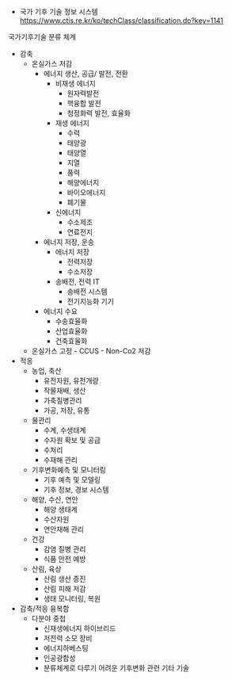 
- 국가 기후 기술 정보 시스템
https://www.ctis.re.kr/ko/techClass/classification.do?key=1141

국가기후기술 분류 체계
- 감축
  - 온실가스 저감
    - 에너지 생산, 공급/ 발전, 전환
      - 비재생 에너지
        - 원자력발전
        - 핵융합 발전
        - 청정화력 발전, 효율화
      - 재생 에너지
        - 수력
        - 태양광
        - 태양열
        - 지열
        - 풍력
        - 해양에너지
        - 바이오에너지
        - 폐기물
      - 신에너지
        - 수소제조
        - 연료전지
    - 에너지 저장, 운송
      - 에너지 저장
        - 전력저장
        - 수소저장
      - 송배전, 전력 IT
        - 송배전 시스템
        - 전기지능화 기기
    - 에너지 수요
        - 수송효율화
        - 산업효율화
        - 건축효율화
  - 온실가스 고정
        - CCUS
        - Non-Co2 저감
- 적응
  - 농업, 축산
      - 유전자원, 유전개량
      - 작물재배, 생산
      - 가축질병관리
      - 가공, 저장, 유통
  - 물관리
      - 수계, 수생태계
      - 수자원 확보 및 공급
      - 수처리
      - 수재해 관리
  - 기후변화예측 및 모니터링
      - 기후 예측 및 모델링
      - 기후 정보, 경보 시스템
  - 해양, 수산, 연안
      - 해양 생태계
      - 수산자원
      - 연안재해 관리
  - 건강
      - 감염 질병 관리
      - 식품 안전 예방
  - 산림, 육상
      - 산림 생산 증진
      - 산림 피해 저감
      - 생태 모니터링, 복원
- 감축/적응 융복함
  - 다분야 중첩
      - 신재생에너지 하이브리드
      - 저전력 소모 장비
      - 에너지하베스팅
      - 인공광합성
      - 분류체계로 다루기 어려운 기후변화 관련 기타 기술